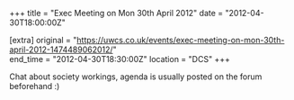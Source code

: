 +++
title = "Exec Meeting on Mon 30th April 2012"
date = "2012-04-30T18:00:00Z"

[extra]
original = "https://uwcs.co.uk/events/exec-meeting-on-mon-30th-april-2012-1474489062012/"    
end_time = "2012-04-30T18:30:00Z"
location = "DCS"
+++

Chat about society workings, agenda is usually posted on the forum beforehand :)

